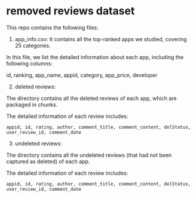 # removed reviews dataset

This repo contains the following files:

1. app_info.csv: It contains all the top-ranked apps we studied, covering 25 categories.

In this file, we list the detailed information about each app, including the following columns:

   id, ranking, app_name, appid, category, app_price, developer


2. deleted reviews:

The directory contains all the deleted reviews of each app, which are packaged in chunks.

The detailed information of each review includes:

    appid, id, rating, author, comment_title, comment_content, delStatus, user_review_id, comment_date


3. undeleted reviews:

The directory contains all the undeleted reviews (that had not been captured as deleted) of each app.

The detailed information of each review includes:

    appid, id, rating, author, comment_title, comment_content, delStatus, user_review_id, comment_date
